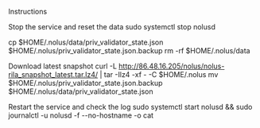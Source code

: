 Instructions

Stop the service and reset the data
sudo systemctl stop nolusd

cp $HOME/.nolus/data/priv_validator_state.json $HOME/.nolus/priv_validator_state.json.backup
rm -rf $HOME/.nolus/data


Download latest snapshot
curl -L http://86.48.16.205/nolus/nolus-rila_snapshot_latest.tar.lz4/ | tar -Ilz4 -xf - -C $HOME/.nolus
mv $HOME/.nolus/priv_validator_state.json.backup $HOME/.nolus/data/priv_validator_state.json


Restart the service and check the log
sudo systemctl start nolusd && sudo journalctl -u nolusd -f --no-hostname -o cat
